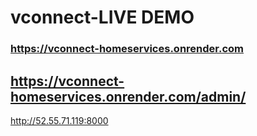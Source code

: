 # vconnect-LIVE DEMO

### https://vconnect-homeservices.onrender.com


## https://vconnect-homeservices.onrender.com/admin/

http://52.55.71.119:8000
